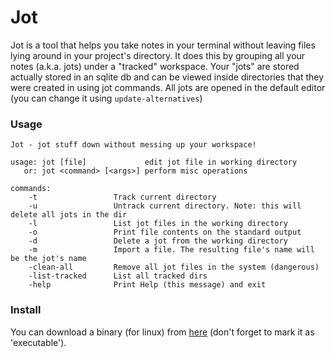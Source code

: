 # Jot

Jot is a tool that helps you take notes in your terminal without leaving files lying around in your project's directory. It does this by grouping all your notes (a.k.a. jots) under a "tracked" workspace. Your "jots" are stored actually stored in an sqlite db and can be viewed inside directories that they were created in using jot commands. All jots are opened in the default editor (you can change it using `update-alternatives`)

### Usage

    Jot - jot stuff down without messing up your workspace!
    
    usage: jot [file]             edit jot file in working directory
       or: jot <command> [<args>] perform misc operations
    
    commands:
        -t                 Track current directory
        -u                 Untrack current directory. Note: this will delete all jots in the dir
        -l                 List jot files in the working directory
        -o                 Print file contents on the standard output
        -d                 Delete a jot from the working directory
        -m                 Import a file. The resulting file's name will be the jot's name
        -clean-all         Remove all jot files in the system (dangerous)
        -list-tracked      List all tracked dirs
        -help              Print Help (this message) and exit

### Install

You can download a binary (for linux) from [here](https://github.com/int3rlop3r/jot/releases) (don't forget to mark it as 'executable').
